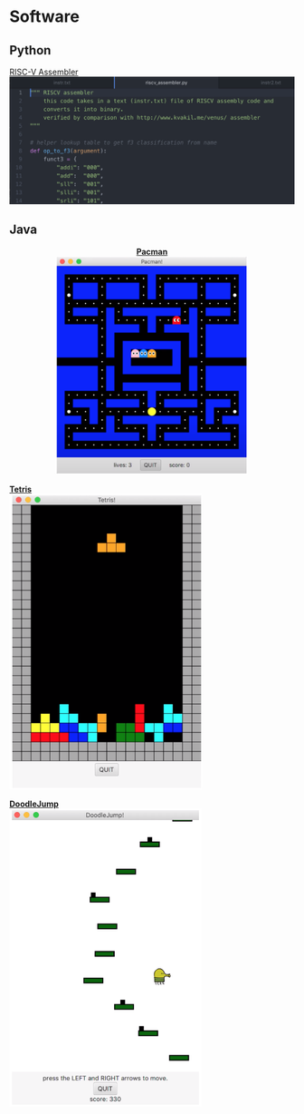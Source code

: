 # Software

## Python
<a href="https://laurenadachi.github.io/mov/Assembler.mov">RISC-V Assembler</a>
<img src="images/Assembler.png?raw=true" class="center">
<br>

## Java
<p style="text-align:center"> <b>
<a href="https://laurenadachi.github.io/mov/Pacman.mov">Pacman</a> <br>
<img src="images/Pacman.png" style="width:340px;" ><br>

<a href="https://laurenadachi.github.io/mov/Tetris.mov">Tetris</a> <br>
<img src="images/Tetris.png" style="width:340px;" > <br>

<a href="https://laurenadachi.github.io/mov/DoodleJump.mov">DoodleJump</a> <br>
<img src="images/DoodleJump.png" style="width:340px;" > <br>

</b>
</p>
